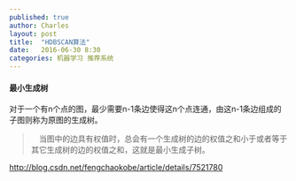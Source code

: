 ```yaml
---
published: true
author: Charles
layout: post
title:  "HDBSCAN算法"
date:   2016-06-30 8:30
categories: 机器学习 推荐系统
---
```


#### 最小生成树

对于一个有n个点的图，最少需要n-1条边使得这n个点连通，由这n-1条边组成的子图则称为原图的生成树。

>　当图中的边具有权值时，总会有一个生成树的边的权值之和小于或者等于其它生成树的边的权值之和，这就是最小生成子树。

http://blog.csdn.net/fengchaokobe/article/details/7521780
